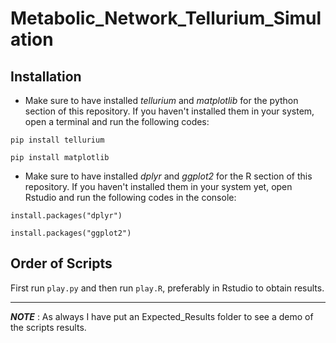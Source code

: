 # Metabolic_Network_Tellurium_Simulation


## Installation

- Make sure to have installed *tellurium* and *matplotlib* for the python section of this repository.
If you haven't installed them in your system, open a terminal and run the following codes:

```pip install tellurium```

```pip install matplotlib```

- Make sure to have installed *dplyr* and *ggplot2* for the R section of this repository.
If you haven't installed them in your system yet, open Rstudio and run the following codes in the console:

```install.packages("dplyr")```

```install.packages("ggplot2")```


## Order of Scripts
First run `play.py` and then run `play.R`, preferably in Rstudio to obtain results. 




-----------------------------------------------------------------------------------------------------------------------------------------

***NOTE*** : As always I have put an Expected_Results folder to see a demo of the scripts results.
